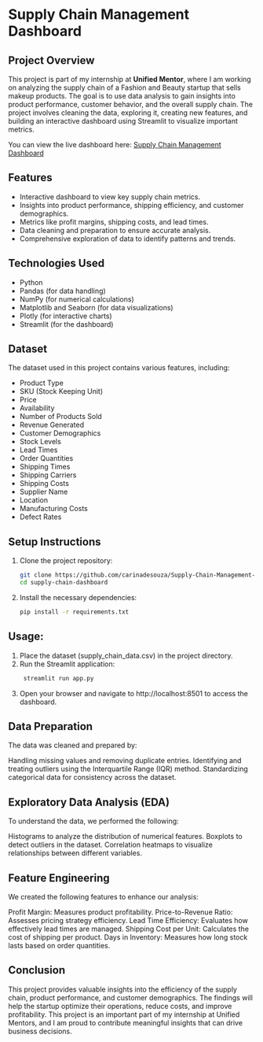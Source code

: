 # Supply Chain Management Dashboard

## Project Overview
This project is part of my internship at **Unified Mentor**, where I am working on analyzing the supply chain of a Fashion and Beauty startup that sells makeup products. The goal is to use data analysis to gain insights into product performance, customer behavior, and the overall supply chain. The project involves cleaning the data, exploring it, creating new features, and building an interactive dashboard using Streamlit to visualize important metrics.



You can view the live dashboard here: [Supply Chain Management Dashboard](https://supply-chain-management-dashboard-analysis-project-nstdf4xfnlp.streamlit.app)

## Features
- Interactive dashboard to view key supply chain metrics.
- Insights into product performance, shipping efficiency, and customer demographics.
- Metrics like profit margins, shipping costs, and lead times.
- Data cleaning and preparation to ensure accurate analysis.
- Comprehensive exploration of data to identify patterns and trends.

## Technologies Used
- Python
- Pandas (for data handling)
- NumPy (for numerical calculations)
- Matplotlib and Seaborn (for data visualizations)
- Plotly (for interactive charts)
- Streamlit (for the dashboard)

## Dataset
The dataset used in this project contains various features, including:
- Product Type
- SKU (Stock Keeping Unit)
- Price
- Availability
- Number of Products Sold
- Revenue Generated
- Customer Demographics
- Stock Levels
- Lead Times
- Order Quantities
- Shipping Times
- Shipping Carriers
- Shipping Costs
- Supplier Name
- Location
- Manufacturing Costs
- Defect Rates

## Setup Instructions
1. Clone the project repository:
   ```bash
   git clone https://github.com/carinadesouza/Supply-Chain-Management-Dashboard-Analysis-Project.git
   cd supply-chain-dashboard
   ```
2. Install the necessary dependencies:
   ```bash
   pip install -r requirements.txt
   ```
## Usage:
1. Place the dataset (supply_chain_data.csv) in the project directory.
2. Run the Streamlit application:
   ```bash
    streamlit run app.py
   ```
3. Open your browser and navigate to http://localhost:8501 to access the dashboard.

## Data Preparation

The data was cleaned and prepared by:

Handling missing values and removing duplicate entries.
Identifying and treating outliers using the Interquartile Range (IQR) method.
Standardizing categorical data for consistency across the dataset.

## Exploratory Data Analysis (EDA)

To understand the data, we performed the following:

Histograms to analyze the distribution of numerical features.
Boxplots to detect outliers in the dataset.
Correlation heatmaps to visualize relationships between different variables.

## Feature Engineering

We created the following features to enhance our analysis:

Profit Margin: Measures product profitability.
Price-to-Revenue Ratio: Assesses pricing strategy efficiency.
Lead Time Efficiency: Evaluates how effectively lead times are managed.
Shipping Cost per Unit: Calculates the cost of shipping per product.
Days in Inventory: Measures how long stock lasts based on order quantities.

## Conclusion

This project provides valuable insights into the efficiency of the supply chain, product performance, and customer demographics. The findings will help the startup optimize their operations, reduce costs, and improve profitability. This project is an important part of my internship at Unified Mentors, and I am proud to contribute meaningful insights that can drive business decisions.






